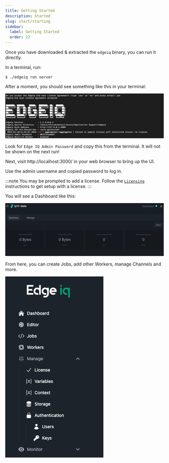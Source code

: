 ```yaml
---
title: Getting Started
description: Started
slug: start/starting
sidebar:
  label: Getting Started
  order: 22
---
```


Once you have downloaded & extracted the `edgeiq` binary, you can run it directly.

In a terminal, run:

```
$ ./edgeiq run server
```

After a moment, you should see something like this in your terminal:

![Edge IQ Banner](../../../../assets/edgeiq-banner.png)

Look for `Edge IQ Admin Password` and copy this from the terminal. It will not be shown on the next run!

Next, visit http://localhost:3000/ in your web browser to bring up the UI.

Use the admin username and copied password to log in.

:::note
You may be prompted to add a license. Follow the [`Licensing`](20-licensing.mdx) instructions to get setup with a license.
:::

You will see a Dashboard like this:

![edgeiq dashboard](../../../../assets/dashboard.png)

From here, you can create Jobs, add other Workers, manage Channels and more.

![edgeiq sidebar](../../../../assets/edgeiq-sidebar.png)
